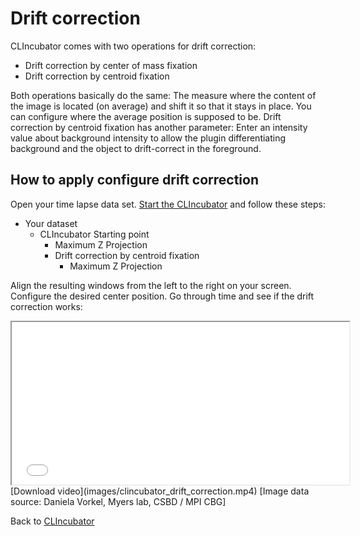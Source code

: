 # Drift correction
CLIncubator comes with two operations for drift correction:
* Drift correction by center of mass fixation
* Drift correction by centroid fixation

Both operations basically do the same: The measure where the content of the image is located (on average) and shift it
so that it stays in place. You can configure where the average position is supposed to be. 
Drift correction by centroid fixation has another parameter: Enter an intensity value about background intensity to
allow the plugin differentiating background and the object to drift-correct in the foreground.

## How to apply configure drift correction
Open your time lapse data set. [Start the CLIncubator](https://clij.github.io/clincubator/getting_started) and follow these steps:

* Your dataset
  * CLIncubator Starting point
    * Maximum Z Projection
    * Drift correction by centroid fixation
      * Maximum Z Projection

Align the resulting windows from the left to the right on your screen. 
Configure the desired center position.
Go through time and see if the drift correction works:

<iframe src="images/clincubator_drift_correction.mp4" width="540" height="260"></iframe>
[Download video](images/clincubator_drift_correction.mp4) 
[Image data source: Daniela Vorkel, Myers lab, CSBD / MPI CBG]



Back to [CLIncubator](https://clij.github.io/clincubator)